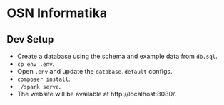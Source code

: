 # OSN Informatika

## Dev Setup

- Create a database using the schema and example data from `db.sql`.
- `cp env .env`.
- Open `.env` and update the `database.default` configs.
- `composer install`.
- `./spark serve`.
- The website will be available at http://localhost:8080/.
